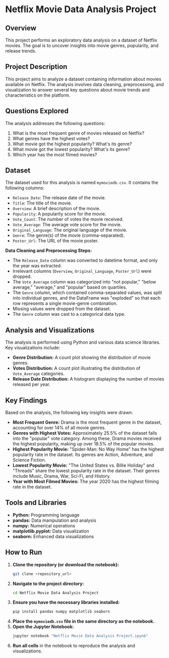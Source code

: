 

# Netflix Movie Data Analysis Project

## Overview

This project performs an exploratory data analysis on a dataset of Netflix movies. The goal is to uncover insights into movie genres, popularity, and release trends.

## Project Description

This project aims to analyze a dataset containing information about movies available on Netflix. The analysis involves data cleaning, preprocessing, and visualization to answer several key questions about movie trends and characteristics on the platform.

## Questions Explored

The analysis addresses the following questions:

1.  What is the most frequent genre of movies released on Netflix?
2.  What genres have the highest votes?
3.  What movie got the highest popularity? What's its genre?
4.  What movie got the lowest popularity? What's its genre?
5.  Which year has the most filmed movies?

## Dataset

The dataset used for this analysis is named `mymoviedb.csv`. It contains the following columns:

  * `Release_Date`: The release date of the movie.
  * `Title`: The title of the movie.
  * `Overview`: A brief description of the movie.
  * `Popularity`: A popularity score for the movie.
  * `Vote_Count`: The number of votes the movie received.
  * `Vote_Average`: The average vote score for the movie.
  * `Original_Language`: The original language of the movie.
  * `Genre`: The genre(s) of the movie (comma-separated).
  * `Poster_Url`: The URL of the movie poster.

**Data Cleaning and Preprocessing Steps:**

  * The `Release_Date` column was converted to datetime format, and only the year was extracted.
  * Irrelevant columns (`Overview`, `Original_Language`, `Poster_Url`) were dropped.
  * The `Vote_Average` column was categorized into "not popular," "below average," "average," and "popular" based on quartiles.
  * The `Genre` column, which contained comma-separated values, was split into individual genres, and the DataFrame was "exploded" so that each row represents a single movie-genre combination.
  * Missing values were dropped from the dataset.
  * The `Genre` column was cast to a categorical data type.

## Analysis and Visualizations

The analysis is performed using Python and various data science libraries. Key visualizations include:

  * **Genre Distribution:** A count plot showing the distribution of movie genres.
  * **Votes Distribution:** A count plot illustrating the distribution of `Vote_Average` categories.
  * **Release Date Distribution:** A histogram displaying the number of movies released per year.

## Key Findings

Based on the analysis, the following key insights were drawn:

  * **Most Frequent Genre:** Drama is the most frequent genre in the dataset, accounting for over 14% of all movie genres.
  * **Genres with Highest Votes:** Approximately 25.5% of the dataset falls into the "popular" vote category. Among these, Drama movies received the highest popularity, making up over 18.5% of the popular movies.
  * **Highest Popularity Movie:** "Spider-Man: No Way Home" has the highest popularity rate in the dataset. Its genres are Action, Adventure, and Science Fiction.
  * **Lowest Popularity Movie:** "The United States vs. Billie Holiday" and "Threads" share the lowest popularity rate in the dataset. Their genres include Music, Drama, War, Sci-Fi, and History.
  * **Year with Most Filmed Movies:** The year 2020 has the highest filming rate in the dataset.

## Tools and Libraries

  * **Python:** Programming language
  * **pandas:** Data manipulation and analysis
  * **numpy:** Numerical operations
  * **matplotlib.pyplot:** Data visualization
  * **seaborn:** Enhanced data visualizations

## How to Run

1.  **Clone the repository (or download the notebook):**
    ```bash
    git clone <repository_url>
    ```
2.  **Navigate to the project directory:**
    ```bash
    cd Netflix Movie Data Analysis Project
    ```
3.  **Ensure you have the necessary libraries installed:**
    ```bash
    pip install pandas numpy matplotlib seaborn
    ```
4.  **Place the `mymoviedb.csv` file in the same directory as the notebook.**
5.  **Open the Jupyter Notebook:**
    ```bash
    jupyter notebook "Netflix Movie Data Analysis Project.ipynb"
    ```
6.  **Run all cells** in the notebook to reproduce the analysis and visualizations.
